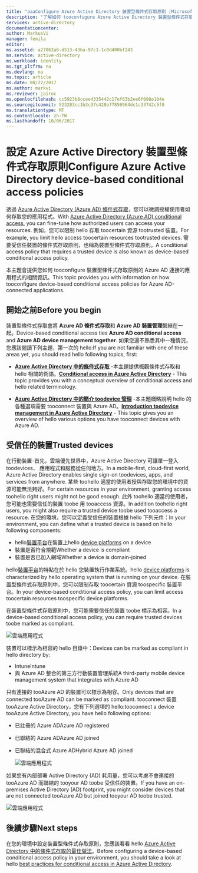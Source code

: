 ```yaml
---
title: "aaaConfigure Azure Active Directory 裝置型條件式存取原則 |Microsoft 文件"
description: "了解如何 tooconfigure Azure Active Directory 裝置型條件式存取原則。"
services: active-directory
documentationcenter: 
author: MarkusVi
manager: femila
editor: 
ms.assetid: a27862a6-d513-43ba-97c1-1c0d400bf243
ms.service: active-directory
ms.workload: identity
ms.tgt_pltfrm: na
ms.devlang: na
ms.topic: article
ms.date: 08/22/2017
ms.author: markvi
ms.reviewer: jairoc
ms.openlocfilehash: cc5923b8ccee4335442c17ef63b2ee6f098e104e
ms.sourcegitcommit: 523283cc1b3c37c428e77850964dc1c33742c5f0
ms.translationtype: MT
ms.contentlocale: zh-TW
ms.lasthandoff: 10/06/2017
---
```

# <a name="configure-azure-active-directory-device-based-conditional-access-policies"></a><span data-ttu-id="bce8b-103">設定 Azure Active Directory 裝置型條件式存取原則</span><span class="sxs-lookup"><span data-stu-id="bce8b-103">Configure Azure Active Directory device-based conditional access policies</span></span>

<span data-ttu-id="bce8b-104">透過 [Azure Active Directory (Azure AD) 條件式存取](active-directory-conditional-access-azure-portal.md)，您可以微調授權使用者如何存取您的應用程式。</span><span class="sxs-lookup"><span data-stu-id="bce8b-104">With [Azure Active Directory (Azure AD) conditional access](active-directory-conditional-access-azure-portal.md), you can fine-tune how authorized users can access your resources.</span></span> <span data-ttu-id="bce8b-105">例如，您可以限制 hello 存取 toocertain 資源 tootrusted 裝置。</span><span class="sxs-lookup"><span data-stu-id="bce8b-105">For example, you limit hello access toocertain resources tootrusted devices.</span></span> <span data-ttu-id="bce8b-106">需要受信任裝置的條件式存取原則，也稱為裝置型條件式存取原則。</span><span class="sxs-lookup"><span data-stu-id="bce8b-106">A conditional access policy that requires a trusted device is also known as device-based conditional access policy.</span></span>

<span data-ttu-id="bce8b-107">本主題會提供您如何 tooconfigure 裝置型條件式存取原則的 Azure AD 連接的應用程式的相關資訊。</span><span class="sxs-lookup"><span data-stu-id="bce8b-107">This topic provides you with information on how tooconfigure device-based conditional access policies for Azure AD-connected applications.</span></span> 


## <a name="before-you-begin"></a><span data-ttu-id="bce8b-108">開始之前</span><span class="sxs-lookup"><span data-stu-id="bce8b-108">Before you begin</span></span>

<span data-ttu-id="bce8b-109">裝置型條件式存取會將 **Azure AD 條件式存取**和 **Azure AD 裝置管理**繫結在一起。</span><span class="sxs-lookup"><span data-stu-id="bce8b-109">Device-based conditional access ties **Azure AD conditional access** and **Azure AD device management together**.</span></span> <span data-ttu-id="bce8b-110">如果您還不熟悉其中一種情況，您應該閱讀下列主題，第一次的 hello:</span><span class="sxs-lookup"><span data-stu-id="bce8b-110">If you are not familiar with one of these areas yet, you should read hello following topics, first:</span></span>

- <span data-ttu-id="bce8b-111">**[Azure Active Directory 中的條件式存取](active-directory-conditional-access-azure-portal.md)** -本主題提供概觀條件式存取和 hello 相關的術語。</span><span class="sxs-lookup"><span data-stu-id="bce8b-111">**[Conditional access in Azure Active Directory](active-directory-conditional-access-azure-portal.md)** - This topic provides you with a conceptual overview of conditional access and hello related terminology.</span></span>

- <span data-ttu-id="bce8b-112">**[Azure Active Directory 中的簡介 toodevice 管理](device-management-introduction.md)** -本主題概略說明 hello 的各種選項需要 tooconnect 裝置與 Azure AD。</span><span class="sxs-lookup"><span data-stu-id="bce8b-112">**[Introduction toodevice management in Azure Active Directory](device-management-introduction.md)** - This topic gives you an overview of hello various options you have tooconnect devices with Azure AD.</span></span> 


## <a name="trusted-devices"></a><span data-ttu-id="bce8b-113">受信任的裝置</span><span class="sxs-lookup"><span data-stu-id="bce8b-113">Trusted devices</span></span>

<span data-ttu-id="bce8b-114">在行動裝置-首先，雲端優先世界中，Azure Active Directory 可讓單一登入 toodevices、 應用程式和服務從任何地方。</span><span class="sxs-lookup"><span data-stu-id="bce8b-114">In a mobile-first, cloud-first world, Azure Active Directory enables single sign-on toodevices, apps, and services from anywhere.</span></span> <span data-ttu-id="bce8b-115">某些 toohello 適當的使用者授與存取您的環境中的資源可能無法夠好。</span><span class="sxs-lookup"><span data-stu-id="bce8b-115">For certain resources in your environment, granting access toohello right users might not be good enough.</span></span> <span data-ttu-id="bce8b-116">此外 toohello 適當的使用者，您可能也需要信任的裝置 toobe 用 tooaccess 資源。</span><span class="sxs-lookup"><span data-stu-id="bce8b-116">In addition toohello right users, you might also require a trusted device toobe used tooaccess a resource.</span></span> <span data-ttu-id="bce8b-117">在您的環境，您可以定義受信任的裝置根據 hello 下列元件：</span><span class="sxs-lookup"><span data-stu-id="bce8b-117">In your environment, you can define what a trusted device is based on hello following components:</span></span>

- <span data-ttu-id="bce8b-118">hello[裝置平台](active-directory-conditional-access-azure-portal.md#device-platforms)在裝置上</span><span class="sxs-lookup"><span data-stu-id="bce8b-118">hello [device platforms](active-directory-conditional-access-azure-portal.md#device-platforms) on a device</span></span>
- <span data-ttu-id="bce8b-119">裝置是否符合規範</span><span class="sxs-lookup"><span data-stu-id="bce8b-119">Whether a device is compliant</span></span>
- <span data-ttu-id="bce8b-120">裝置是否已加入網域</span><span class="sxs-lookup"><span data-stu-id="bce8b-120">Whether a device is domain-joined</span></span> 

<span data-ttu-id="bce8b-121">hello[裝置平台](active-directory-conditional-access-azure-portal.md#device-platforms)的特點在於 hello 您裝置執行作業系統。</span><span class="sxs-lookup"><span data-stu-id="bce8b-121">hello [device platforms](active-directory-conditional-access-azure-portal.md#device-platforms) is characterized by hello operating system that is running on your device.</span></span> <span data-ttu-id="bce8b-122">在裝置型條件式存取原則中，您可以限制存取 toocertain 資源 toospecific 裝置平台。</span><span class="sxs-lookup"><span data-stu-id="bce8b-122">In your device-based conditional access policy, you can limit access toocertain resources toospecific device platforms.</span></span>



<span data-ttu-id="bce8b-123">在裝置型條件式存取原則中，您可能需要信任的裝置 toobe 標示為相容。</span><span class="sxs-lookup"><span data-stu-id="bce8b-123">In a device-based conditional access policy, you can require trusted devices toobe marked as compliant.</span></span>

![雲端應用程式](./media/active-directory-conditional-access-policy-connected-applications/24.png)

<span data-ttu-id="bce8b-125">裝置可以標示為相容的 hello 目錄中：</span><span class="sxs-lookup"><span data-stu-id="bce8b-125">Devices can be marked as compliant in hello directory by:</span></span>

- <span data-ttu-id="bce8b-126">Intune</span><span class="sxs-lookup"><span data-stu-id="bce8b-126">Intune</span></span> 
- <span data-ttu-id="bce8b-127">與 Azure AD 整合的第三方行動裝置管理系統</span><span class="sxs-lookup"><span data-stu-id="bce8b-127">A third-party mobile device management system that integrates with Azure AD</span></span>  

<span data-ttu-id="bce8b-128">只有連接的 tooAzure AD 的裝置可以標示為相容。</span><span class="sxs-lookup"><span data-stu-id="bce8b-128">Only devices that are connected tooAzure AD can be marked as compliant.</span></span> <span data-ttu-id="bce8b-129">tooconnect 裝置 tooAzure Active Directory，您有下列選項的 hello:</span><span class="sxs-lookup"><span data-stu-id="bce8b-129">tooconnect a device tooAzure Active Directory, you have hello following options:</span></span> 

- <span data-ttu-id="bce8b-130">已註冊的 Azure AD</span><span class="sxs-lookup"><span data-stu-id="bce8b-130">Azure AD registered</span></span>
- <span data-ttu-id="bce8b-131">已聯結的 Azure AD</span><span class="sxs-lookup"><span data-stu-id="bce8b-131">Azure AD joined</span></span>
- <span data-ttu-id="bce8b-132">已聯結的混合式 Azure AD</span><span class="sxs-lookup"><span data-stu-id="bce8b-132">Hybrid Azure AD joined</span></span>

    ![雲端應用程式](./media/active-directory-conditional-access-policy-connected-applications/26.png)

<span data-ttu-id="bce8b-134">如果您有內部部署 Active Directory (AD) 耗用量，您可以考慮不會連接的 tooAzure AD 而聯結的 tooyour AD toobe 受信任的裝置。</span><span class="sxs-lookup"><span data-stu-id="bce8b-134">If you have an on-premises Active Directory (AD) footprint, you might consider devices that are not connected tooAzure AD but joined tooyour AD toobe trusted.</span></span>

![雲端應用程式](./media/active-directory-conditional-access-policy-connected-applications/25.png)


## <a name="next-steps"></a><span data-ttu-id="bce8b-136">後續步驟</span><span class="sxs-lookup"><span data-stu-id="bce8b-136">Next steps</span></span>

<span data-ttu-id="bce8b-137">在您的環境中設定裝置型條件式存取原則，您應該看看 hello [Azure Active Directory 中的條件式存取的最佳做法](active-directory-conditional-access-best-practices.md)。</span><span class="sxs-lookup"><span data-stu-id="bce8b-137">Before configuring a device-based conditional access policy in your environment, you should take a look at hello [best practices for conditional access in Azure Active Directory](active-directory-conditional-access-best-practices.md).</span></span>

